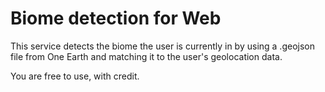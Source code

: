 # Biome detection for Web
This service detects the biome the user is currently in by using a .geojson file from One Earth and
matching it to the user's geolocation data.

You are free to use, with credit.
